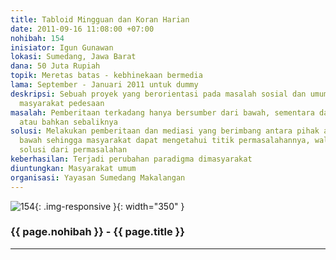 ```yaml
---
title: Tabloid Mingguan dan Koran Harian
date: 2011-09-16 11:08:00 +07:00
nohibah: 154
inisiator: Igun Gunawan
lokasi: Sumedang, Jawa Barat
dana: 50 Juta Rupiah
topik: Meretas batas - kebhinekaan bermedia
lama: September - Januari 2011 untuk dummy
deskripsi: Sebuah proyek yang berorientasi pada masalah sosial dan umum, dengan segementasi
  masyarakat pedesaan
masalah: Pemberitaan terkadang hanya bersumber dari bawah, sementara dari atas kurang,
  atau bahkan sebaliknya
solusi: Melakukan pemberitaan dan mediasi yang berimbang antara pihak atas dan pihak
  bawah sehingga masyarakat dapat mengetahui titik permasalahannya, walaupun itu bukan
  solusi dari permasalahan
keberhasilan: Terjadi perubahan paradigma dimasyarakat
diuntungkan: Masyarakat umum
organisasi: Yayasan Sumedang Makalangan
---
```


![154](/static/img/hibahcmb/154.png){: .img-responsive }{: width="350" }

### {{ page.nohibah }} - {{ page.title }}

---
